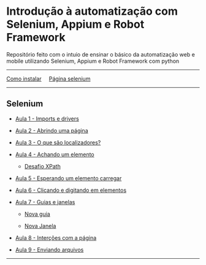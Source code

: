 # Introdução à automatização com Selenium, Appium e Robot Framework

Repositório feito com o intuio de ensinar o básico da automatização web e mobile utilizando Selenium, Appium e Robot Framework com python

---

[Como instalar](https://docs.google.com/presentation/d/1B49Ph-Zcivt7ajPWDNcj5UkxH8XzPRBhez2nBIoEkDc/edit?usp=sharing) &nbsp;&nbsp;&nbsp; [Página selenium](https://github.com/FlamingoLindo/Basico-Selenium-Appium-RobotFramework/tree/main/Selenium)


---

## Selenium

* [Aula 1 - Imports e drivers](https://github.com/FlamingoLindo/Introducao-Selenium-Appium-RobotFramework/blob/main/Selenium/Aula%201%20-%20Imports%20e%20drivers/imports_e_driver.py)

* [Aula 2 - Abrindo uma página](https://github.com/FlamingoLindo/Introducao-Selenium-Appium-RobotFramework/blob/main/Selenium/Aula%202%20-%20Abrindo%20uma%20p%C3%A1gina/abrindo_uma_pagina.py)

* [Aula 3 - O que são localizadores?](https://github.com/FlamingoLindo/Introducao-Selenium-Appium-RobotFramework/blob/main/Selenium/Aula%203%20-%20O%20que%20s%C3%A3o%20localizadores/Localizadores.md)

* [Aula 4 - Achando um elemento](https://github.com/FlamingoLindo/Introducao-Selenium-Appium-RobotFramework/blob/main/Selenium/Aula%204%20-%20Achando%20um%20elemento/achando_nosso_primeiro_elemento.py)

    * [Desafio XPath](https://github.com/FlamingoLindo/Introducao-Selenium-Appium-RobotFramework/blob/main/Selenium/Aula%204%20-%20Achando%20um%20elemento/desafio_xpath.py)

* [Aula 5 - Esperando um elemento carregar](https://github.com/FlamingoLindo/Introducao-Selenium-Appium-RobotFramework/blob/main/Selenium/Aula%205%20-%20Esperando%20um%20elemento%20carregar/esprando_o_elemento_carregar.py)

* [Aula 6 - Clicando e digitando em elementos](https://github.com/FlamingoLindo/Introducao-Selenium-Appium-RobotFramework/blob/main/Selenium/Aula%206%20-%20Digitando%20e%20clicando%20em%20um%20elemento/digitando_e_clicando.py)

* [Aula 7 - Guias e janelas](https://github.com/FlamingoLindo/Introducao-Selenium-Appium-RobotFramework/tree/main/Selenium/Aula%207%20-%20Guias%20e%20Janelas)

    * [Nova guia](https://github.com/FlamingoLindo/Introducao-Selenium-Appium-RobotFramework/blob/main/Selenium/Aula%207%20-%20Guias%20e%20Janelas/nova_guia.py)

    * [Nova Janela](https://github.com/FlamingoLindo/Introducao-Selenium-Appium-RobotFramework/blob/main/Selenium/Aula%207%20-%20Guias%20e%20Janelas/nova_janela.py)

* [Aula 8 - Interções com a página](https://github.com/FlamingoLindo/Introducao-Selenium-Appium-RobotFramework/blob/main/Selenium/Aula%208%20-%20Intera%C3%A7%C3%B5es%20com%20a%20p%C3%A1gina/interacoes_pagina.py)

* [Aula 9 - Enviando arquivos](https://github.com/FlamingoLindo/Introducao-Selenium-Appium-RobotFramework/blob/main/Selenium/Aula%209%20-%20Enviando%20arquivos/enviando_arquivo.py)
---

